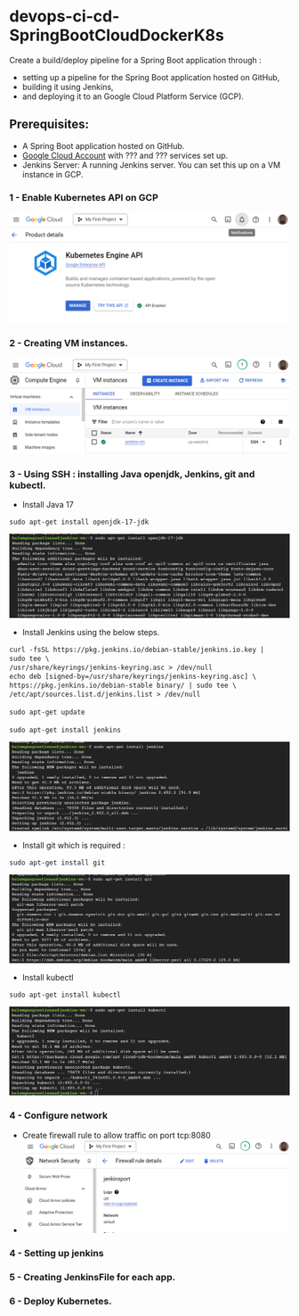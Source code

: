 # devops-ci-cd-SpringBootCloudDockerK8s
Create a build/deploy pipeline for a Spring Boot application through : 
- setting up a pipeline for the Spring Boot application hosted on GitHub, 
- building it using Jenkins, 
- and deploying it to an Google Cloud Platform Service (GCP).

## Prerequisites:
- A Spring Boot application hosted on GitHub.
- [Google Cloud Account](https://console.cloud.google.com/) with ??? and ??? services set up.
- Jenkins Server: A running Jenkins server. You can set this up on a VM instance in GCP.

### 1 - Enable Kubernetes API on GCP
![alt text](image.png)
### 2 - Creating VM instances.
![alt text](image-1.png)
### 3 - Using SSH : installing Java openjdk, Jenkins, git and kubectl.
- Install Java 17
```
sudo apt-get install openjdk-17-jdk
```
![alt text](image-3.png)
- Install Jenkins using the below steps.
```
curl -fsSL https://pkg.jenkins.io/debian-stable/jenkins.io.key |
sudo tee \
/usr/share/keyrings/jenkins-keyring.asc > /dev/null
echo deb [signed-by=/usr/share/keyrings/jenkins-keyring.asc] \
https://pkg.jenkins.io/debian-stable binary/ | sudo tee \
/etc/apt/sources.list.d/jenkins.list > /dev/null

sudo apt-get update

sudo apt-get install jenkins
```
![alt text](image-4.png)
- Install git which is required :
```
sudo apt-get install git
```
![alt text](image-5.png)
- Install kubectl
```
sudo apt-get install kubectl
```
![alt text](image-6.png)
### 4 - Configure network
- Create firewall rule to allow traffic on port tcp:8080
- ![alt text](image-7.png) 
### 4 - Setting up jenkins

### 5 - Creating JenkinsFile for each app.

### 6 - Deploy Kubernetes.
